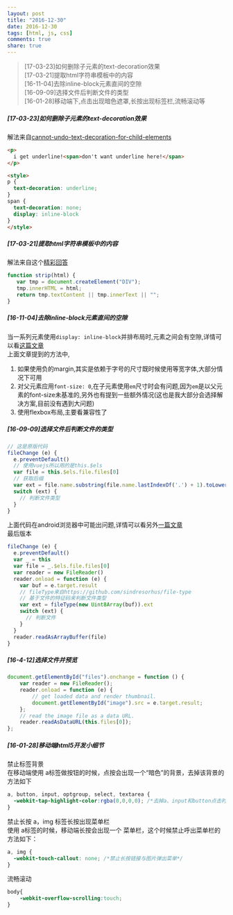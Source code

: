 ```yaml
---
layout: post
title: "2016-12-30"
date: 2016-12-30
tags: [html, js, css]
comments: true
share: true
---
```


> [17-03-23]如何删除子元素的text-decoration效果 <br>
> [17-03-21]提取html字符串模板中的内容 <br>
> [16-11-04]去除inline-block元素直间的空隙 <br>
> [16-09-09]选择文件后判断文件的类型 <br>
> [16-01-28]移动端下,点击出现暗色遮罩,长按出现标签栏,流畅滚动等 <br>

##### [17-03-23]如何删除子元素的text-decoration效果

解法来自[cannot-undo-text-decoration-for-child-elements](http://stackoverflow.com/questions/5434819/cannot-undo-text-decoration-for-child-elements)

```html
<p>
  i get underline!<span>don't want underline here!</span>
</p>

<style>
p {
  text-decoration: underline;
}
span {
  text-decoration: none;
  display: inline-block
}
</style>
```

##### [17-03-21]提取html字符串模板中的内容

解法来自这个[精彩回答](http://stackoverflow.com/questions/822452/strip-html-from-text-javascript#answer-822486)

```js
function strip(html) {
   var tmp = document.createElement("DIV");
   tmp.innerHTML = html;
   return tmp.textContent || tmp.innerText || "";
}
```

##### [16-11-04]去除inline-block元素直间的空隙

当一系列元素使用`display: inline-block`并排布局时,元素之间会有空隙,详情可以看[这篇文章](https://css-tricks.com/fighting-the-space-between-inline-block-elements/)  
上面文章提到的方法中,

1. 如果使用负的margin,其实是依赖于字号的尺寸既时候使用等宽字体,大部分情况下可用
1. 对父元素应用`font-size: 0`,在子元素使用`em`尺寸时会有问题,因为`em`是以父元素的font-size未基准的,另外也有提到一些额外情况(这也是我大部分会选择解决方案,目前没有遇到大问题)
1. 使用flexbox布局,主要看兼容性了

##### [16-09-09]选择文件后判断文件的类型

```js
// 这是原版代码
fileChange (e) {
  e.preventDefault()
  // 使用vuejs所以用的是this.$els
  var file = this.$els.file.files[0]
  // 获取后缀
  var ext = file.name.substring(file.name.lastIndexOf('.') + 1).toLowerCase()
  switch (ext) {
    // 判断文件类型
  }
}
```

上面代码在android浏览器中可能出问题,详情可以看另外[一篇文章](/2016-09-09/get-file-type-in-android-moblie-browser/)  
最后版本

```js
fileChange (e) {
  e.preventDefault()
  var _ = this
  var file = _.$els.file.files[0]
  var reader = new FileReader()
  reader.onload = function (e) {
    var buf = e.target.result
    // fileType来自https://github.com/sindresorhus/file-type
    // 基于文件的特征码来判断文件类型
    var ext = fileType(new Uint8Array(buf)).ext
    switch (ext) {
      // 判断文件
    }
  }
  reader.readAsArrayBuffer(file)
}
```

##### [16-4-12]选择文件并预览

```javascript
document.getElementById("files").onchange = function () {
    var reader = new FileReader();
    reader.onload = function (e) {
        // get loaded data and render thumbnail.
        document.getElementById("image").src = e.target.result;
    };
    // read the image file as a data URL.
    reader.readAsDataURL(this.files[0]);
};
```


##### [16-01-28]移动端html5开发小细节

禁止标签背景  
在移动端使用 a标签做按钮的时候，点按会出现一个“暗色”的背景，去掉该背景的方法如下

```css
a, button, input, optgroup, select, textarea {
  -webkit-tap-highlight-color:rgba(0,0,0,0); /*去掉a、input和button点击时的蓝色外边框和灰色半透明背景*/
}
```

禁止长按 a，img 标签长按出现菜单栏  
使用 a标签的时候，移动端长按会出现一个 菜单栏，这个时候禁止呼出菜单栏的方法如下：

```css
a, img {
  -webkit-touch-callout: none; /*禁止长按链接与图片弹出菜单*/
}
```

流畅滚动

```css
body{
    -webkit-overflow-scrolling:touch;
}
```

